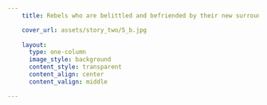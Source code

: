```yaml
---
    title: Rebels who are belittled and befriended by their new surroundings.

    cover_url: assets/story_two/5_b.jpg
    
    layout:
      type: one-column
      image_style: background
      content_style: transparent
      content_align: center
      content_valign: middle

---
```


